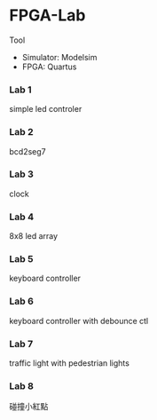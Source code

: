 # FPGA-Lab 
Tool
- Simulator: Modelsim
- FPGA: Quartus 
### Lab  1 
simple led controler 
### Lab  2 
bcd2seg7
### Lab  3
clock
### Lab  4
8x8 led array
### Lab  5
keyboard controller
### Lab  6
keyboard controller with debounce ctl
### Lab  7 
traffic light with pedestrian lights
### Lab  8
碰撞小紅點
